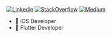 [![Linkedin](https://img.shields.io/badge/linkedin-%230077B5.svg?&style=for-the-badge&logo=linkedin&logoColor=white)](https://www.linkedin.com/in/karamjit-singh-98065b112/)
[![StackOverflow](https://img.shields.io/badge/stackoverflow-%E47C24.svg?&style=for-the-badge&logo=stackoverflow&logoColor=white)](https://stackoverflow.com/users/5325010/karamjit-singh)
[![Medium](https://img.shields.io/badge/Medium%20-%231572B6.svg?&style=for-the-badge&logo=medium&logoColor=white)](https://medium.com/@karamjitsingh1989)




- 📱 iOS Developer 
- 📱 Flutter Developer


<!--
**Karamjitsingh1989/Karamjitsingh1989** is a ✨ _special_ ✨ repository because its `README.md` (this file) appears on your GitHub profile.

Here are some ideas to get you started:

- 🔭 I’m currently working on ...
- 🌱 I’m currently learning ...
- 👯 I’m looking to collaborate on ...
- 🤔 I’m looking for help with ...
- 💬 Ask me about ...
- 📫 How to reach me: ...
- 😄 Pronouns: ...
- ⚡ Fun fact: ...
-->
